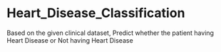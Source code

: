 # Heart_Disease_Classification
Based on the given clinical dataset, Predict whether the patient having Heart Disease or Not having Heart Disease
